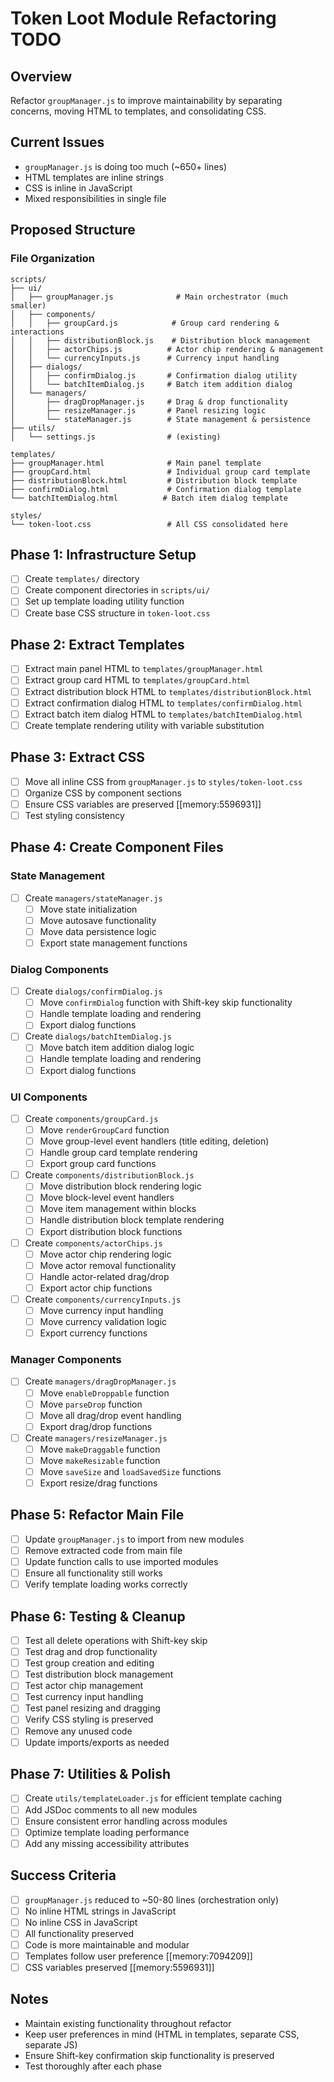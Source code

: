 # Token Loot Module Refactoring TODO

## Overview
Refactor `groupManager.js` to improve maintainability by separating concerns, moving HTML to templates, and consolidating CSS.

## Current Issues
- `groupManager.js` is doing too much (~650+ lines)
- HTML templates are inline strings
- CSS is inline in JavaScript
- Mixed responsibilities in single file

## Proposed Structure

### File Organization
```
scripts/
├── ui/
│   ├── groupManager.js              # Main orchestrator (much smaller)
│   ├── components/
│   │   ├── groupCard.js            # Group card rendering & interactions
│   │   ├── distributionBlock.js    # Distribution block management
│   │   ├── actorChips.js          # Actor chip rendering & management
│   │   └── currencyInputs.js      # Currency input handling
│   ├── dialogs/
│   │   ├── confirmDialog.js       # Confirmation dialog utility
│   │   └── batchItemDialog.js     # Batch item addition dialog
│   └── managers/
│       ├── dragDropManager.js     # Drag & drop functionality
│       ├── resizeManager.js       # Panel resizing logic
│       └── stateManager.js        # State management & persistence
├── utils/
│   └── settings.js                # (existing)

templates/
├── groupManager.html              # Main panel template
├── groupCard.html                 # Individual group card template
├── distributionBlock.html         # Distribution block template
├── confirmDialog.html             # Confirmation dialog template
└── batchItemDialog.html          # Batch item dialog template

styles/
└── token-loot.css                 # All CSS consolidated here
```

## Phase 1: Infrastructure Setup
- [ ] Create `templates/` directory
- [ ] Create component directories in `scripts/ui/`
- [ ] Set up template loading utility function
- [ ] Create base CSS structure in `token-loot.css`

## Phase 2: Extract Templates
- [ ] Extract main panel HTML to `templates/groupManager.html`
- [ ] Extract group card HTML to `templates/groupCard.html`
- [ ] Extract distribution block HTML to `templates/distributionBlock.html`
- [ ] Extract confirmation dialog HTML to `templates/confirmDialog.html`
- [ ] Extract batch item dialog HTML to `templates/batchItemDialog.html`
- [ ] Create template rendering utility with variable substitution

## Phase 3: Extract CSS
- [ ] Move all inline CSS from `groupManager.js` to `styles/token-loot.css`
- [ ] Organize CSS by component sections
- [ ] Ensure CSS variables are preserved [[memory:5596931]]
- [ ] Test styling consistency

## Phase 4: Create Component Files

### State Management
- [ ] Create `managers/stateManager.js`
  - [ ] Move state initialization
  - [ ] Move autosave functionality
  - [ ] Move data persistence logic
  - [ ] Export state management functions

### Dialog Components
- [ ] Create `dialogs/confirmDialog.js`
  - [ ] Move `confirmDialog` function with Shift-key skip functionality
  - [ ] Handle template loading and rendering
  - [ ] Export dialog functions

- [ ] Create `dialogs/batchItemDialog.js`
  - [ ] Move batch item addition dialog logic
  - [ ] Handle template loading and rendering
  - [ ] Export dialog functions

### UI Components
- [ ] Create `components/groupCard.js`
  - [ ] Move `renderGroupCard` function
  - [ ] Move group-level event handlers (title editing, deletion)
  - [ ] Handle group card template rendering
  - [ ] Export group card functions

- [ ] Create `components/distributionBlock.js`
  - [ ] Move distribution block rendering logic
  - [ ] Move block-level event handlers
  - [ ] Move item management within blocks
  - [ ] Handle distribution block template rendering
  - [ ] Export distribution block functions

- [ ] Create `components/actorChips.js`
  - [ ] Move actor chip rendering logic
  - [ ] Move actor removal functionality
  - [ ] Handle actor-related drag/drop
  - [ ] Export actor chip functions

- [ ] Create `components/currencyInputs.js`
  - [ ] Move currency input handling
  - [ ] Move currency validation logic
  - [ ] Export currency functions

### Manager Components
- [ ] Create `managers/dragDropManager.js`
  - [ ] Move `enableDroppable` function
  - [ ] Move `parseDrop` function
  - [ ] Move all drag/drop event handling
  - [ ] Export drag/drop functions

- [ ] Create `managers/resizeManager.js`
  - [ ] Move `makeDraggable` function
  - [ ] Move `makeResizable` function
  - [ ] Move `saveSize` and `loadSavedSize` functions
  - [ ] Export resize/drag functions

## Phase 5: Refactor Main File
- [ ] Update `groupManager.js` to import from new modules
- [ ] Remove extracted code from main file
- [ ] Update function calls to use imported modules
- [ ] Ensure all functionality still works
- [ ] Verify template loading works correctly

## Phase 6: Testing & Cleanup
- [ ] Test all delete operations with Shift-key skip
- [ ] Test drag and drop functionality
- [ ] Test group creation and editing
- [ ] Test distribution block management
- [ ] Test actor chip management
- [ ] Test currency input handling
- [ ] Test panel resizing and dragging
- [ ] Verify CSS styling is preserved
- [ ] Remove any unused code
- [ ] Update imports/exports as needed

## Phase 7: Utilities & Polish
- [ ] Create `utils/templateLoader.js` for efficient template caching
- [ ] Add JSDoc comments to all new modules
- [ ] Ensure consistent error handling across modules
- [ ] Optimize template loading performance
- [ ] Add any missing accessibility attributes

## Success Criteria
- [ ] `groupManager.js` reduced to ~50-80 lines (orchestration only)
- [ ] No inline HTML strings in JavaScript
- [ ] No inline CSS in JavaScript
- [ ] All functionality preserved
- [ ] Code is more maintainable and modular
- [ ] Templates follow user preference [[memory:7094209]]
- [ ] CSS variables preserved [[memory:5596931]]

## Notes
- Maintain existing functionality throughout refactor
- Keep user preferences in mind (HTML in templates, separate CSS, separate JS)
- Ensure Shift-key confirmation skip functionality is preserved
- Test thoroughly after each phase
